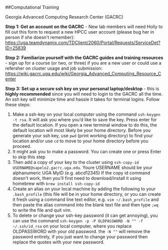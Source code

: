 ##Computational Training

Georgia Advanced Computing Research Center (GACRC)

**Step 1: Get an account on the GACRC** - New lab members will need Holly to fill out this form to request a new HPCC user account (please bug her in person if she doesn't remember): https://uga.teamdynamix.com/TDClient/2060/Portal/Requests/ServiceDet?ID=25839

**Step 2: Familiarize yourself with the GACRC guides and training resources** - sign up for a course (or two, or three) if you are a new user or could use a refersher on cluster usage and job submission: https://wiki.gacrc.uga.edu/wiki/Georgia_Advanced_Computing_Resource_Center

**Step 3: Set up a secure ssh key on your personal laptop/desktop** - this is **highly recommended** since you will need to login to the GACRC all the time. An ssh key will minimize time and hassle it takes for terminal logins. Follow these steps:

1. Make a ssh-key on your local computer using the command `ssh-keygen -t rsa`. It will ask you where you’d like to save the key. Press enter for the default location. If you open a new terminal window to do this, the default location will most likely be your home directory. Before you generate your ssh key, use `pwd` (print working directory) to find your location and/or use `cd` to move to your home directory before you proceed.
2. It might ask you to make a password. You can create one or press Enter to skip this step
3. Then add a copy of your key to the cluster using `ssh-copy-id USERNAME@sapelo2.gacrc.uga.edu`. Youre USERNAME should be your alphanumeric UGA MyID (e.g. abcd12345) If the copy id command doesn't work, then you’ll first need to download/install it using homebrew with `brew install ssh-copy-id`
4. Create an alias on your local machine by adding the following to your `.bash_profile` (this file will be in your home directory, or you can create it fresh using a command line text editor, e.g. `vim ~/.bash_profile` and then paste the alias command into the blank text file and then type `;wq` to write the file and quit vim.
5. To delete or change your ssh-key password (it can get annoying), you can use the command `ssh-keygen -p -P OLDPASSWORD -N "" -f ~/.ssh/id_rsa` on your local computer, where you replace OLDPASSWORD with your old password. the `-N ""` will remove the password entirely, if you just want to change your password then replace the quotes with your new password.
